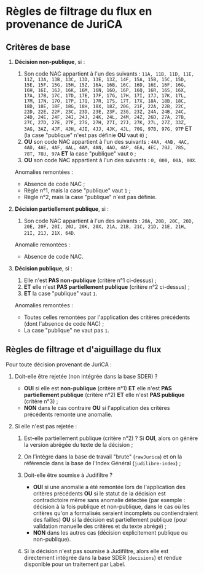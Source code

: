 # Règles de filtrage du flux en provenance de JuriCA

## Critères de base

1. **Décision non-publique**, si :

   1. Son code NAC appartient à l'un des suivants : `11A, 11B, 11D, 11E, 11Z, 13A, 13B, 13C, 13D, 13E, 13Z, 14F, 15A, 15B, 15C, 15D, 15E, 15F, 15G, 15H, 15Z, 16A, 16B, 16C, 16D, 16E, 16F, 16G, 16H, 16I, 16J, 16K, 16M, 16N, 16O, 16P, 16Q, 16R, 16S, 16X, 17A, 17B, 17C, 17D, 17E, 17F, 17G, 17H, 17I, 17J, 17K, 17L, 17M, 17N, 17O, 17P, 17Q, 17R, 17S, 17T, 17X, 18A, 18B, 18C, 18D, 18E, 18F, 18G, 18H, 18X, 18Z, 20G, 21F, 22A, 22B, 22C, 22D, 22E, 22F, 23C, 23D, 23E, 23F, 23G, 23Z, 24A, 24B, 24C, 24D, 24E, 24F, 24I, 24J, 24K, 24L, 24M, 24Z, 26D, 27A, 27B, 27C, 27D, 27E, 27F, 27G, 27H, 27I, 27J, 27K, 27L, 27Z, 33Z, 3AG, 3AZ, 4JF, 4JH, 4JI, 4JJ, 4JK, 4JL, 70G, 97B, 97G, 97P` **ET** (la case "publique" n'est pas définie **OU** vaut `0`) ;
   1. **OU** son code NAC appartient à l'un des suivants : `4AA, 4AB, 4AC, 4AD, 4AE, 4AF, 4AL, 4AM, 4AN, 4AO, 4AP, 4EA, 4EC, 70J, 78S, 78T, 78U, 97A` **ET** la case "publique" vaut `0` ;
   1. **OU** son code NAC appartient à l'un des suivants : `0, 000, 00A, 00X`.

   Anomalies remontées :

   - Absence de code NAC ;
   - Règle n°1, mais la case "publique" vaut `1` ;
   - Règle n°2, mais la case "publique" n'est pas définie.

1. **Décision partiellement publique**, si :

   1. Son code NAC appartient à l'un des suivants : `20A, 20B, 20C, 20D, 20E, 20F, 20I, 20J, 20K, 20X, 21A, 21B, 21C, 21D, 21E, 21H, 21I, 21J, 21X, 64D`.

   Anomalie remontées :

   - Absence de code NAC.

1. **Décision publique**, si :

   1. Elle n'est **PAS non-publique** (critère n°1 ci-dessus) ;
   1. **ET** elle n'est **PAS partiellement publique** (critère n°2 ci-dessus) ;
   1. **ET** la case "publique" vaut `1`.

   Anomalies remontées :

   - Toutes celles remontées par l'application des critères précédents (dont l'absence de code NAC) ;
   - La case "publique" ne vaut pas `1`.

## Règles de filtrage et d'aiguillage du flux

Pour toute décision provenant de JuriCA :

1. Doit-elle être rejetée (non intégrée dans la base SDER) ?

   - **OUI** si elle est **non-publique** (critère n°1) **ET** elle n'est **PAS partiellement publique** (critère n°2) **ET** elle n'est **PAS publique** (critère n°3) ;
   - **NON** dans le cas contraire **OU** si l'application des critères précédents remonte une anomalie.

2. Si elle n'est pas rejetée :

   1. Est-elle partiellement publique (critère n°2) ? Si **OUI**, alors on génère la version abrégée du texte de la décision ;
   1. On l'intègre dans la base de travail "brute" (`rawJurica`) et on la référencie dans la base de l'Index Général (`judilibre-index`) ;
   1. Doit-elle être soumise à Judifiltre ?

      - **OUI** si une anomalie a été remontée lors de l'application des critères précédents **OU** si le statut de la décision est contradictoire même sans anomalie détectée (par exemple : décision à la fois publique et non-publique, dans le cas où les critères qu'on a formalisés seraient incomplets ou contiendraient des failles) **OU** si la décision est partiellement publique (pour validation manuelle des critères et du texte abrégé) ;
      - **NON** dans les autres cas (décision explicitement publique ou non-publique).

   1. Si la décision n'est pas soumise à Judifiltre, alors elle est directement intégrée dans la base SDER (`decisions`) et rendue disponible pour un traitement par Label.
